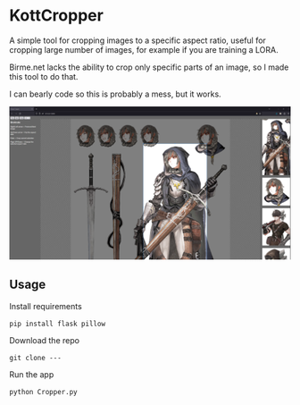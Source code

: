 
# KottCropper

A simple tool for cropping images to a specific aspect ratio, useful for cropping large number of images, for example if you are training a LORA.

Birme.net lacks the ability to crop only specific parts of an image, so I made this tool to do that.

I can bearly code so this is probably a mess, but it works.

![Screenshot](Readme/example_img.png)

  

## Usage
Install requirements

    pip install flask pillow

Download the repo

    git clone ---

Run the app
    
    python Cropper.py
